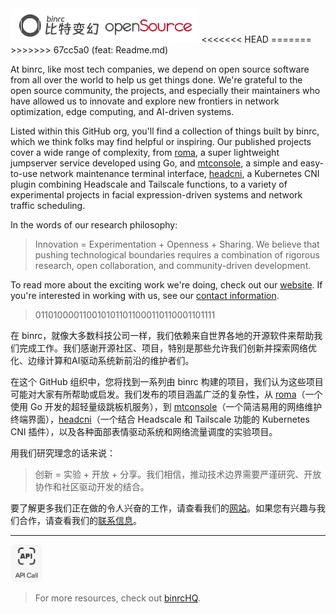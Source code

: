 <img alt="binrc open source logo" src="assets/logo_binrc_long_opensource.jpg" height="45" style="background:#FFF;padding:5px;border-radius:8px;">
<<<<<<< HEAD
=======
&nbsp;
>>>>>>> 67cc5a0 (feat: Readme.md)

At binrc, like most tech companies, we depend on open source software from all over the world to help us get things done. We're grateful to the open source community, the projects, and especially their maintainers who have allowed us to innovate and explore new frontiers in network optimization, edge computing, and AI-driven systems.

Listed within this GitHub org, you'll find a collection of things built by binrc, which we think folks may find helpful or inspiring. Our published projects cover a wide range of complexity, from [roma](https://github.com/binrchq/roma), a super lightweight jumpserver service developed using Go, and [mtconsole](https://github.com/binrchq/mtconsole), a simple and easy-to-use network maintenance terminal interface, [headcni](https://github.com/binrchq/headcni), a Kubernetes CNI plugin combining Headscale and Tailscale functions, to a variety of experimental projects in facial expression-driven systems and network traffic scheduling.

In the words of our research philosophy:

>Innovation = Experimentation + Openness + Sharing. We believe that pushing technological boundaries requires a combination of rigorous research, open collaboration, and community-driven development.

To read more about the exciting work we're doing, check out our [website](https://www.binrc.com). If you're interested in working with us, see our [contact information](mailto:hello@binrc.com).


>0110100001100101011011000110110001101111

在 binrc，就像大多数科技公司一样，我们依赖来自世界各地的开源软件来帮助我们完成工作。我们感谢开源社区、项目，特别是那些允许我们创新并探索网络优化、边缘计算和AI驱动系统新前沿的维护者们。

在这个 GitHub 组织中，您将找到一系列由 binrc 构建的项目，我们认为这些项目可能对大家有所帮助或启发。我们发布的项目涵盖广泛的复杂性，从 [roma](https://github.com/binrchq/roma)（一个使用 Go 开发的超轻量级跳板机服务），到 [mtconsole](https://github.com/binrchq/mtconsole)（一个简洁易用的网络维护终端界面），[headcni](https://github.com/binrchq/headcni)（一个结合 Headscale 和 Tailscale 功能的 Kubernetes CNI 插件），以及各种面部表情驱动系统和网络流量调度的实验项目。

用我们研究理念的话来说：

>创新 = 实验 + 开放 + 分享。我们相信，推动技术边界需要严谨研究、开放协作和社区驱动开发的结合。

要了解更多我们正在做的令人兴奋的工作，请查看我们的[网站](https://www.binrc.com)。如果您有兴趣与我们合作，请查看我们的[联系信息](mailto:hello@binrc.com)。

---

[<img alt="binrc api" src="assets/api.png" height="60" style="border-radius:8px;">](https://github.com/binrcapi)

>For more resources, check out [binrcHQ](https://github.com/binrchq).
